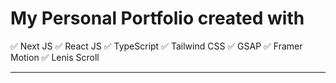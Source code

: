 # My Personal Portfolio created with

✅ Next JS
✅ React JS
✅ TypeScript
✅ Tailwind CSS
✅ GSAP
✅ Framer Motion
✅ Lenis Scroll

<hr/>


